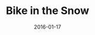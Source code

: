 ---
layout: post
title:  Bike in the Snow
summary: Sometimes it snows and the roof leaks and your bike is lined up just right. :p
date:   2016-01-17
test: 2016-01-17-Bike-in-the-snow
items:
- item:
    link: 1.JPG
    comment: I couldn't have lined it up better if I tried.
---